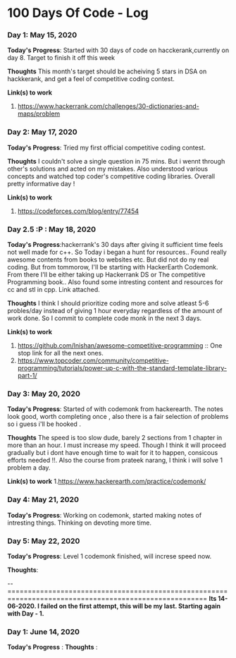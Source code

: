 # 100 Days Of Code - Log

### Day 1: May 15, 2020 

**Today's Progress**: Started with 30 days of code on hacckerank,currently on day 8. Target to finish it off this week

**Thoughts** This month's target should be acheiving 5 stars in DSA on hackkerank, and get a feel of competitive coding contest. 

**Link(s) to work**
1. https://www.hackerrank.com/challenges/30-dictionaries-and-maps/problem

### Day 2: May 17, 2020 

**Today's Progress**: Tried my first official competitive coding contest.

**Thoughts**  I couldn't solve a single question in 75 mins. But i wennt through other's solutions and acted on my mistakes. Also understood various concepts and watched top coder's competitive coding libraries. Overall pretty informative day !

**Link(s) to work**
1. https://codeforces.com/blog/entry/77454

### Day 2.5 :P : May 18, 2020

**Today's Progress**:hackerrank's 30 days after giving it sufficient time feels not well made for c++.
So Today i began a hunt for resources.. Found really awesome contents from books to websites etc. But did not do ny real coding.
But from tommorow, I'll be starting with HackerEarth Codemonk. From there I'll be either taking up Hackerrank DS or The competitive Programming book..
Also found some intresting content and resources for cc and stl in cpp. Link attached.

**Thoughts**  I think I should prioritize coding more and solve atleast 5-6 probles/day instead of giving 1 hour everyday regardless of the amount of work done. So I commit to complete code monk in the next 3 days.


**Link(s) to work**
1. https://github.com/lnishan/awesome-competitive-programming :: One stop link for all the next ones.
2. https://www.topcoder.com/community/competitive-programming/tutorials/power-up-c-with-the-standard-template-library-part-1/

### Day 3: May 20, 2020 

**Today's Progress**: Started of with codemonk from hackerearth. The notes look good, worth completing once , also there is a fair selection of problems so i guess i'll be hooked .

**Thoughts**  The speed is too slow dude, barely 2 sections from 1 chapter in more than an hour. I must increase my speed. Though I think it will proceed gradually but i dont have enough time to wait for it to happen, consicous efforts needed !!. Also the course from prateek narang, I think i will solve 1 problem a day.

**Link(s) to work**
1.https://www.hackerearth.com/practice/codemonk/

### Day 4: May 21, 2020

**Today's Progress**: Working on codemonk, started making notes of intresting things. Thinking on devoting more time.

### Day 5: May 22, 2020 

**Today's Progress**: Level 1 codemonk finished, will increse speed now.

**Thoughts**: 

--=======================================================================================================
**Its 14-06-2020. I failed on the first attempt, this will be my last. Starting again with Day - 1.**

### Day 1: June 14, 2020
**Today's Progress** : 
**Thoughts** : 




